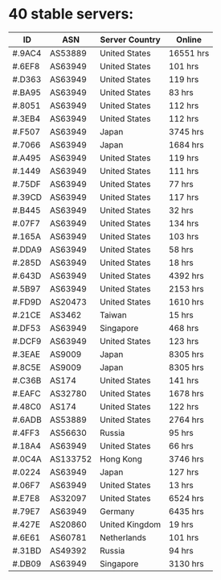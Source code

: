 # 40 stable servers:

| ID | ASN | Server Country | Online |
| ------ | ------ | ------ | ------ |
| #.9AC4 | AS53889 | United States | 16551 hrs |
| #.6EF8 | AS63949 | United States | 101 hrs |
| #.D363 | AS63949 | United States | 119 hrs |
| #.BA95 | AS63949 | United States | 83 hrs |
| #.8051 | AS63949 | United States | 112 hrs |
| #.3EB4 | AS63949 | United States | 112 hrs |
| #.F507 | AS63949 | Japan | 3745 hrs |
| #.7066 | AS63949 | Japan | 1684 hrs |
| #.A495 | AS63949 | United States | 119 hrs |
| #.1449 | AS63949 | United States | 111 hrs |
| #.75DF | AS63949 | United States | 77 hrs |
| #.39CD | AS63949 | United States | 117 hrs |
| #.B445 | AS63949 | United States | 32 hrs |
| #.07F7 | AS63949 | United States | 134 hrs |
| #.165A | AS63949 | United States | 103 hrs |
| #.DDA9 | AS63949 | United States | 58 hrs |
| #.285D | AS63949 | United States | 18 hrs |
| #.643D | AS63949 | United States | 4392 hrs |
| #.5B97 | AS63949 | United States | 2153 hrs |
| #.FD9D | AS20473 | United States | 1610 hrs |
| #.21CE | AS3462 | Taiwan | 15 hrs |
| #.DF53 | AS63949 | Singapore | 468 hrs |
| #.DCF9 | AS63949 | United States | 123 hrs |
| #.3EAE | AS9009 | Japan | 8305 hrs |
| #.8C5E | AS9009 | Japan | 8305 hrs |
| #.C36B | AS174 | United States | 141 hrs |
| #.EAFC | AS32780 | United States | 1678 hrs |
| #.48C0 | AS174 | United States | 122 hrs |
| #.6ADB | AS53889 | United States | 2764 hrs |
| #.4FF3 | AS56630 | Russia | 95 hrs |
| #.18A4 | AS63949 | United States | 66 hrs |
| #.0C4A | AS133752 | Hong Kong | 3746 hrs |
| #.0224 | AS63949 | Japan | 127 hrs |
| #.06F7 | AS63949 | United States | 13 hrs |
| #.E7E8 | AS32097 | United States | 6524 hrs |
| #.79E7 | AS63949 | Germany | 6435 hrs |
| #.427E | AS20860 | United Kingdom | 19 hrs |
| #.6E61 | AS60781 | Netherlands | 101 hrs |
| #.31BD | AS49392 | Russia | 94 hrs |
| #.DB09 | AS63949 | Singapore | 3130 hrs |


